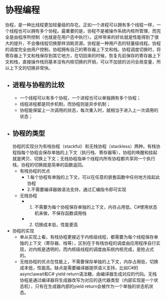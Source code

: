 # 协程编程 
  协程，是一种比线程更加轻量级的存在。正如一个进程可以拥有多个线程一样，一个线程也可以拥有多个协程。最重要的是，协程不是被操作系统内核所管理，而完全是由程序所控制（也就是在用户态中执行）。这样带来的好处就是性能得到了很大的提升，不会像线程切换那样消耗资源。协程是一种用户态的轻量级线程。协程的调度完全由用户控制，协程拥有自己的寄存器上下文和栈。协程调度切换时，将寄存器上下文和栈保存到其它地方，在切回来的时候，恢复先前保存的寄存器上下文和栈，直接操作栈则基本没有内核切换的开销，可以不加锁的访问全局变量，所以上下文的切换非常快。
  + ## 进程与协程的比较
    + 一个线程可以有多个协程，一个进程也可以单独拥有多个协程；
    + 线程进程都是同步机制，而协程则是异步机制；
    + 协程能保留上一次调用的状态，每次重入时，就相当于进入上一次调用的状态；
  + ## 协程的类型
    协程的实现分为有栈协程（stackful）和无栈协程（stackless）两种。有栈协程指每个协程会保存单独的上下文（执行栈、寄存器等），协程的唤醒和挂起就是拷贝、切换上下文；无栈协程指单个线程内所有协程都共享同一个执行栈，协程的切换就是简单的函数返回。
    + 有栈协程的优点
      + 1.每个协程有单独的上下文，可以在任意的嵌套函数中任何地方挂起此协程
      + 2.不需要编译器做语法支持，通过汇编指令即可实现
    + 无栈协程
      + 1. 不需要为每个协程保存单独的上下文，内存占用低，C#使用状态机来做，不保存函数调用栈
      + 2. 切换成本低，性能更高
  + 协程的实现
    + 单从实现上看，有栈协程更接近于内核级线程，都需要为每个线程保存单独的上下文（寄存器、栈等），区别在于有栈协程的调度由应用程序自行实现，对内核是透明的，而内核级线程的调度由系统内核完成，是抢占式的。
    + 无栈协程的优点在性能上，不需要保存单独的上下文，内存占用低，切换成本低，性能高。缺点是需要编译器提供语义支持，比如C#的async\await和C# yield return语法糖，由编译器生成对应的代码。无栈协程是通过编译器将生成器改写为对应的迭代器类型（内部实现是一个状态机），只有在生成器内部的yield return会被作为一个单独的状态机状态。